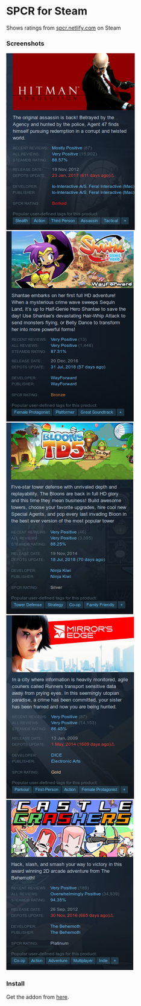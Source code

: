 # SPCR for Steam
Shows ratings from [spcr.netlify.com](spcr.netlify.com) on Steam

### Screenshots

![Screenshot Borked](assets/screenshot_borked.png)
![Screenshot Bronze](assets/screenshot_bronze.png)
![Screenshot Silver](assets/screenshot_silver.png)
![Screenshot Gold](assets/screenshot_gold.png)
![Screenshot Platinum](assets/screenshot_platinum.png)

### Install
Get the addon from [here](https://addons.mozilla.org/en-CA/firefox/addon/spcr-for-steam/).

